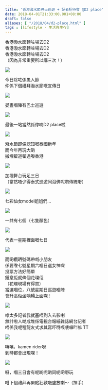 ```yaml
---
title: '香港潑水節巴士巡遊 + 記者招待會 @D2 place'
date: 2018-04-01T21:33:00.001+08:00
draft: false
aliases: [ "/2018/04/d2-place.html" ]
tags : [lifestyle - 生活與生存]
---
```


香港潑水節轉咗場去D2  
香港潑水節轉咗場去D2  
香港潑水節轉咗場去D2  
（因為非常重要所以講三次！）  

[![](https://c1.staticflickr.com/1/885/26285665397_1e075bd079_z.jpg)](https://c1.staticflickr.com/1/885/26285665397_1e075bd079_z.jpg)

今日除咗係愚人節  
仲係下個禮拜潑水節嘅宣傳日  

[![](https://c1.staticflickr.com/1/796/26285657197_a25a660de7_z.jpg)](https://c1.staticflickr.com/1/796/26285657197_a25a660de7_z.jpg)

晏晝嗰陣有巴士巡遊  

[![](https://c1.staticflickr.com/1/801/26285656387_3f439176bf_z.jpg)](https://c1.staticflickr.com/1/801/26285656387_3f439176bf_z.jpg)

最後一站當然係停响D2 place啦  

[![](https://c1.staticflickr.com/1/865/26285655567_8df196d1af_z.jpg)](https://c1.staticflickr.com/1/865/26285655567_8df196d1af_z.jpg)

潑水節即係認知嘅泰國新年  
而今年再玩大啲  
搬埋翟道翟過嚟香港  

[![](https://c1.staticflickr.com/1/882/26285664647_4d8de69b64_z.jpg)](https://c1.staticflickr.com/1/882/26285664647_4d8de69b64_z.jpg)

加埋舞台玩足三日  
（當然唔少得泰式巡遊同浴佛呢啲傳統嘢）  

[![](https://c1.staticflickr.com/1/809/26285661747_0f54b218c5_z.jpg)](https://c1.staticflickr.com/1/809/26285661747_0f54b218c5_z.jpg)

七彩仙女model姐姐們…  

[![](https://c1.staticflickr.com/1/805/26285659207_86f7273bdc_z.jpg)](https://c1.staticflickr.com/1/805/26285659207_86f7273bdc_z.jpg)

一共有七個（七隻顏色）  

[![](https://c1.staticflickr.com/1/816/26285660907_639806f67c_z.jpg)](https://c1.staticflickr.com/1/816/26285660907_639806f67c_z.jpg)

代表一星期裡面嘅七日  

[![](https://c1.staticflickr.com/1/817/26285663687_219aecf6a8_z.jpg)](https://c1.staticflickr.com/1/817/26285663687_219aecf6a8_z.jpg)

而啲纜晒號碼帶嘅小朋友  
係要嚟七號星期六嗰日選女神㗎  
投票方法好簡單  
鍾意佢就俾個花環佢  
（花環現場有得買）  
當選嗰位，八號星期日巡遊嗰陣  
會升高佢坐响轎上面㗎！  

[![](https://c1.staticflickr.com/1/798/26285662647_af5f6cdf4c_z.jpg)](https://c1.staticflickr.com/1/798/26285662647_af5f6cdf4c_z.jpg)

嗱太多記者我就塞唔到入去影喇  
無計啦人哋成堆係電視台報紙雜誌網台記者  
唔係我呢種龍友式求其寫吓嘢嘅嘍囉吖嘛 TT  

[![](https://c1.staticflickr.com/1/899/26285659947_c7b21c0dc8_z.jpg)](https://c1.staticflickr.com/1/899/26285659947_c7b21c0dc8_z.jpg)

嘻嘻，kamen rider呀  
到時都會出現㗎！  

[![](https://c1.staticflickr.com/1/801/26285658577_f54d7107a4_z.jpg)](https://c1.staticflickr.com/1/801/26285658577_f54d7107a4_z.jpg)

呀，嗰三日會有呢啲呢啲同呢啲嘢玩  
  
咁下個禮拜再緊貼狂歡嘅盛放喇～（揮手）
